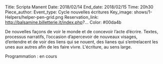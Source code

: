 Title: Scripta Manent
Date: 2018/02/14
End_date: 2018/02/15
Time: 20h30
Piece_author:
Event_type: Cycle nouvelles écritures
Key_image: shows/1-Helpers/helper-pen-grid.png
Reservation_link: http://balsamine.billetterie.it/index.php?...
Color: #00da4b


De nouvelles façons de voir le monde et de concevoir l’acte d’écrire. Textes, processus narratifs, l’occasion d’apercevoir de nouveaux visages, d’entendre et de voir des liens qui se nouent, des lianes qui s’entrelacent les unes aux autres afin de les faire vivre. L'écriture, au sens large.


Programmation
:    en cours
